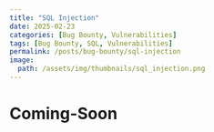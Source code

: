```yaml
---
title: "SQL Injection"
date: 2025-02-23
categories: [Bug Bounty, Vulnerabilities]
tags: [Bug Bounty, SQL, Vulnerabilities]
permalink: /posts/bug-bounty/sql-injection
image:
  path: /assets/img/thumbnails/sql_injection.png
---
```



# Coming-Soon
